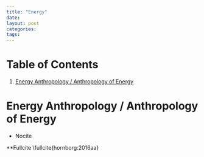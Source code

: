 ```yaml
---
title: "Energy"
date: 
layout: post
categories: 
tags: 
---
```


# Table of Contents

1.  [Energy Anthropology / Anthropology of Energy](#energy-anthropology-anthropology-of-energy)


<a id="energy-anthropology-anthropology-of-energy"></a>

# Energy Anthropology / Anthropology of Energy

-   Nocite

\*\*Fullcite \fullcite{hornborg:2016aa}
